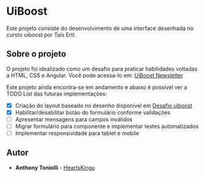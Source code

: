 # UiBoost

Este projeto consiste do desenvolvimento de uma interface desenhada no cursto uiboost por Taís Ertl.

## Sobre o projeto

O projeto foi idealizado como um desafio para praticar habilidades voltadas a HTML, CSS e Angular. Você pode acessa-lo em: [UiBoost Newsletter](https://uiboost-newsletter.vercel.app/)

Este projeto ainda encontra-se em andamento e abaixo é possível ver a TODO List das futuras implementações:

- [x] Criação do layout baseado no desenho disponível em [Desafio uiboost](https://www.figma.com/proto/PCMOzaZcC7k5hlaoIv6Dt0/uiboost-desafio-1?node-id=1%3A10&scaling=min-zoom)
- [x] Habilitar/desabilitar botão do formulário conforme validações
- [ ] Apresentar mensagens para campos inválidos
- [ ] Migrar formulário para componente e implementar testes automatizados
- [ ] Implementar responsividade para tablet e mobile

## Autor

* **Anthony Toniolli** - [HeartsKingu](https://github.com/heartskingu)
